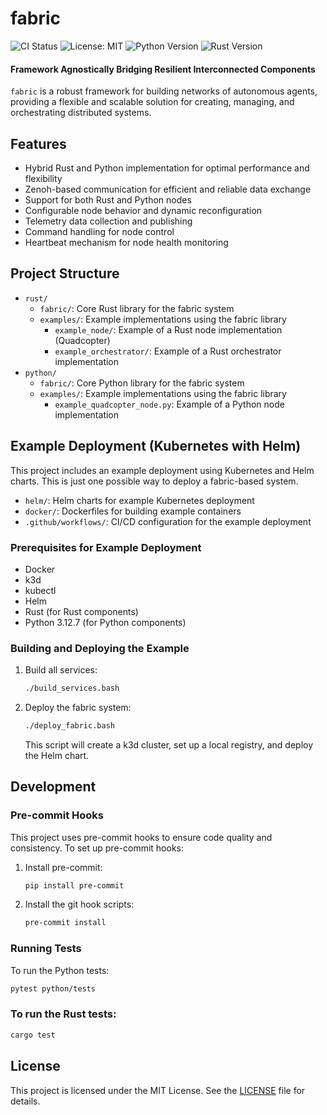 # fabric

![CI Status](https://github.com/varunkamath/fabric/workflows/CI%20%2F%20CD/badge.svg)
![License: MIT](https://img.shields.io/badge/License-MIT-yellow.svg)
![Python Version](https://img.shields.io/badge/python-3.13.0-blue.svg)
![Rust Version](https://img.shields.io/badge/rust-1.82.0-orange.svg)

#### Framework Agnostically Bridging Resilient Interconnected Components

`fabric` is a robust framework for building networks of autonomous agents, providing a flexible and scalable solution for creating, managing, and orchestrating distributed systems.

## Features

- Hybrid Rust and Python implementation for optimal performance and flexibility
- Zenoh-based communication for efficient and reliable data exchange
- Support for both Rust and Python nodes
- Configurable node behavior and dynamic reconfiguration
- Telemetry data collection and publishing
- Command handling for node control
- Heartbeat mechanism for node health monitoring

## Project Structure

- `rust/`
  - `fabric/`: Core Rust library for the fabric system
  - `examples/`: Example implementations using the fabric library
    - `example_node/`: Example of a Rust node implementation (Quadcopter)
    - `example_orchestrator/`: Example of a Rust orchestrator implementation
- `python/`
  - `fabric/`: Core Python library for the fabric system
  - `examples/`: Example implementations using the fabric library
    - `example_quadcopter_node.py`: Example of a Python node implementation

## Example Deployment (Kubernetes with Helm)

This project includes an example deployment using Kubernetes and Helm charts. This is just one possible way to deploy a fabric-based system.

- `helm/`: Helm charts for example Kubernetes deployment
- `docker/`: Dockerfiles for building example containers
- `.github/workflows/`: CI/CD configuration for the example deployment

### Prerequisites for Example Deployment

- Docker
- k3d
- kubectl
- Helm
- Rust (for Rust components)
- Python 3.12.7 (for Python components)

### Building and Deploying the Example

1. Build all services:

   ```bash
   ./build_services.bash
   ```

2. Deploy the fabric system:

   ```bash
   ./deploy_fabric.bash
   ```

   This script will create a k3d cluster, set up a local registry, and deploy the Helm chart.

## Development

### Pre-commit Hooks

This project uses pre-commit hooks to ensure code quality and consistency. To set up pre-commit hooks:

1. Install pre-commit:

   ```bash
   pip install pre-commit
   ```

2. Install the git hook scripts:

   ```bash
   pre-commit install
   ```

### Running Tests

To run the Python tests:

```bash
pytest python/tests
```

### To run the Rust tests:

```bash
cargo test
```

## License

This project is licensed under the MIT License. See the [LICENSE](LICENSE) file for details.
